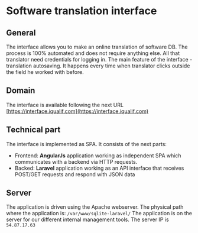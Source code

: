 
# Software translation interface

## General 

The interface allows you to make an online translation of software DB. The process is 100% automated and does not require anything else. All that translator need credentials for logging in. The main feature of the interface - translation autosaving. It happens every time when translator clicks outside the field he worked with before.

## Domain

The interface is available following the next URL [https://interface.iqualif.com](https://interface.iqualif.com)

## Technical part

The interface is implemented as SPA. It consists of the next parts:

- Frontend: **AngularJs** application working as independent SPA which communicates with a backend via HTTP requests.
- Backed: **Laravel** application working as an API interface that receives POST/GET requests and respond with JSON data

## Server

The application is driven using the Apache webserver. The physical path where the application is: `/var/www/sqlite-laravel/` The application is on the server for our different internal management tools. The server IP is `54.87.17.63` 


